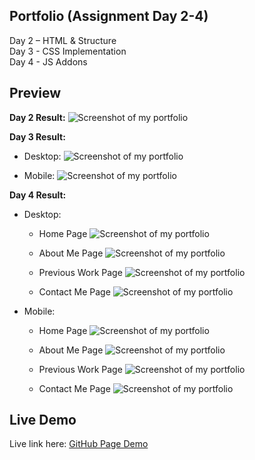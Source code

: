 ## Portfolio (Assignment Day 2-4)
Day 2 – HTML &amp; Structure<br>
Day 3 - CSS Implementation<br>
Day 4 - JS Addons

## Preview
**Day 2 Result:**
![Screenshot of my portfolio](ss/Screenshot.png)

**Day 3 Result:**

* Desktop:
![Screenshot of my portfolio](ss/Screenshot_03.png)

* Mobile:
![Screenshot of my portfolio](ss/Screenshot_02.png)

**Day 4 Result:**

* Desktop:
  - Home Page
![Screenshot of my portfolio](ss/Screenshot_08.png)

  - About Me Page
![Screenshot of my portfolio](ss/Screenshot_09.png)

  - Previous Work Page
![Screenshot of my portfolio](ss/Screenshot_10.png)

  - Contact Me Page
![Screenshot of my portfolio](ss/Screenshot_11.png)

* Mobile:
  - Home Page
![Screenshot of my portfolio](ss/Screenshot_04.png)

  - About Me Page
![Screenshot of my portfolio](ss/Screenshot_05.png)

  - Previous Work Page
![Screenshot of my portfolio](ss/Screenshot_06.png)

  - Contact Me Page
![Screenshot of my portfolio](ss/Screenshot_07.png)

## Live Demo
Live link here:
[GitHub Page Demo](https://kennethdjasmin.github.io/Task-2-Practice-Exercise/index.html)





